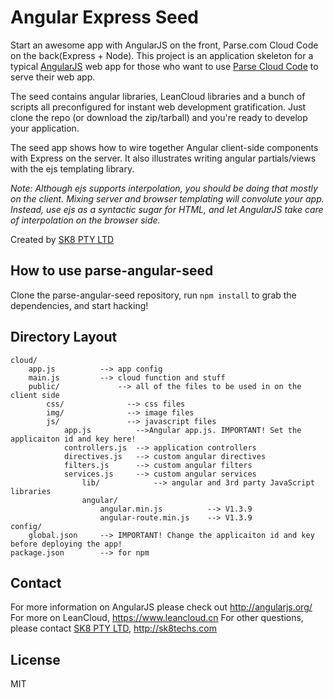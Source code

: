 # Angular Express Seed

Start an awesome app with AngularJS on the front, Parse.com Cloud Code on the back(Express + Node). This project is an
application skeleton for a typical [AngularJS](http://angularjs.org/) web app for those who want
to use [Parse Cloud Code](https://parse.com/docs/js/guide#hosting-dynamic-websites) to serve their web app.

The seed contains angular libraries, LeanCloud libraries and a bunch of scripts all preconfigured for
instant web development gratification. Just clone the repo (or download the zip/tarball) and
you're ready to develop your application.

The seed app shows how to wire together Angular client-side components with Express on the server.
It also illustrates writing angular partials/views with the ejs templating library.

_Note: Although ejs supports interpolation, you should be doing that mostly on the client. Mixing
server and browser templating will convolute your app. Instead, use ejs as a syntactic sugar for
HTML, and let AngularJS take care of interpolation on the browser side._

Created by [SK8 PTY LTD](http://www.sk8.asia)

## How to use parse-angular-seed

Clone the parse-angular-seed repository, run `npm install` to grab the dependencies, and start hacking!

## Directory Layout
    
    cloud/
        app.js          --> app config
        main.js         --> cloud function and stuff
        public/             --> all of the files to be used in on the client side
            css/              --> css files
            img/              --> image files
            js/               --> javascript files
                app.js          -->Angular app.js. IMPORTANT! Set the applicaiton id and key here!
                controllers.js  --> application controllers
                directives.js   --> custom angular directives
                filters.js      --> custom angular filters
                services.js     --> custom angular services
                    lib/            --> angular and 3rd party JavaScript libraries
                    angular/
                        angular.min.js          --> V1.3.9
                        angular-route.min.js    --> V1.3.9
    config/
        global.json     --> IMPORTANT! Change the applicaiton id and key before deploying the app!
    package.json        --> for npm


## Contact

For more information on AngularJS please check out http://angularjs.org/
For more on LeanCloud, https://www.leancloud.cn
For other questions, please contact [SK8 PTY LTD](http://sk8techs.com), http://sk8techs.com

## License
MIT
